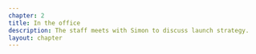 ```yaml
---
chapter: 2
title: In the office
description: The staff meets with Simon to discuss launch strategy.
layout: chapter
---
```

